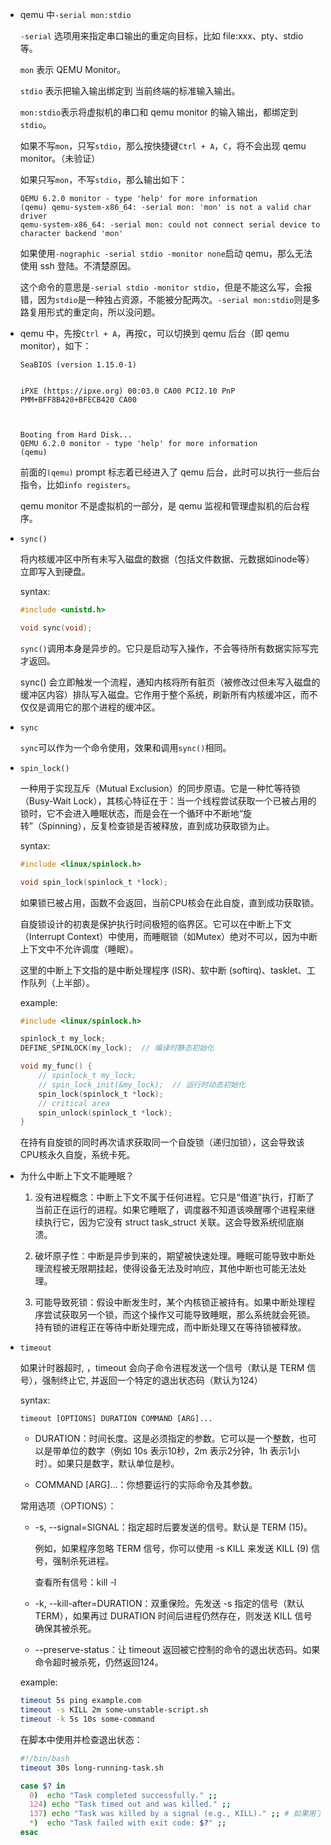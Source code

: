 * qemu 中`-serial mon:stdio`

    `-serial` 选项用来指定串口输出的重定向目标，比如 file:xxx、pty、stdio 等。

    `mon` 表示 QEMU Monitor。

    `stdio` 表示把输入输出绑定到 当前终端的标准输入输出。

    `mon:stdio`表示将虚拟机的串口和 qemu monitor 的输入输出，都绑定到`stdio`。

    如果不写`mon`，只写`stdio`，那么按快捷键`Ctrl + A`，`C`，将不会出现 qemu monitor。（未验证）

    如果只写`mon`，不写`stdio`，那么输出如下：

    ```
    QEMU 6.2.0 monitor - type 'help' for more information
    (qemu) qemu-system-x86_64: -serial mon: 'mon' is not a valid char driver
    qemu-system-x86_64: -serial mon: could not connect serial device to character backend 'mon'
    ```

    如果使用`-nographic -serial stdio -monitor none`启动 qemu，那么无法使用 ssh 登陆。不清楚原因。

    这个命令的意思是`-serial stdio -monitor stdio`，但是不能这么写，会报错，因为`stdio`是一种独占资源，不能被分配两次。`-serial mon:stdio`则是多路复用形式的重定向，所以没问题。

* qemu 中，先按`Ctrl + A`，再按`C`，可以切换到 qemu 后台（即 qemu monitor），如下：

    ```
    SeaBIOS (version 1.15.0-1)


    iPXE (https://ipxe.org) 00:03.0 CA00 PCI2.10 PnP PMM+BFF8B420+BFECB420 CA00
                                                                                   


    Booting from Hard Disk...
    QEMU 6.2.0 monitor - type 'help' for more information
    (qemu) 
    ```

    前面的`(qemu)` prompt 标志着已经进入了 qemu 后台，此时可以执行一些后台指令，比如`info registers`。

    qemu monitor 不是虚拟机的一部分，是 qemu 监视和管理虚拟机的后台程序。

* `sync()`

    将内核缓冲区中所有未写入磁盘的数据（包括文件数据、元数据如inode等）立即写入到硬盘。

    syntax:

    ```c
    #include <unistd.h>

    void sync(void);
    ```

    `sync()`调用本身是异步的。它只是启动写入操作，不会等待所有数据实际写完才返回。

    sync() 会立即触发一个流程，通知内核将所有脏页（被修改过但未写入磁盘的缓冲区内容）排队写入磁盘。它作用于整个系统，刷新所有内核缓冲区，而不仅仅是调用它的那个进程的缓冲区。

* `sync`

    `sync`可以作为一个命令使用，效果和调用`sync()`相同。

* `spin_lock()`

    一种用于实现互斥（Mutual Exclusion）的同步原语。它是一种忙等待锁（Busy-Wait Lock），其核心特征在于：当一个线程尝试获取一个已被占用的锁时，它不会进入睡眠状态，而是会在一个循环中不断地“旋转”（Spinning），反复检查锁是否被释放，直到成功获取锁为止。

    syntax:

    ```c
    #include <linux/spinlock.h>

    void spin_lock(spinlock_t *lock);
    ```

    如果锁已被占用，函数不会返回，当前CPU核会在此自旋，直到成功获取锁。

    自旋锁设计的初衷是保护执行时间极短的临界区。它可以在中断上下文（Interrupt Context）中使用，而睡眠锁（如Mutex）绝对不可以，因为中断上下文中不允许调度（睡眠）。

    这里的中断上下文指的是中断处理程序 (ISR)、软中断 (softirq)、tasklet、工作队列（上半部）。

    example:

    ```c
    #include <linux/spinlock.h>

    spinlock_t my_lock;
    DEFINE_SPINLOCK(my_lock);  // 编译时静态初始化

    void my_func() {
        // spinlock_t my_lock;
        // spin_lock_init(&my_lock);  // 运行时动态初始化
        spin_lock(spinlock_t *lock);
        // critical area
        spin_unlock(spinlock_t *lock);
    }
    ```

    在持有自旋锁的同时再次请求获取同一个自旋锁（递归加锁），这会导致该CPU核永久自旋，系统卡死。

* 为什么中断上下文不能睡眠？

    1. 没有进程概念：中断上下文不属于任何进程。它只是“借道”执行，打断了当前正在运行的进程。如果它睡眠了，调度器不知道该唤醒哪个进程来继续执行它，因为它没有 struct task_struct 关联。这会导致系统彻底崩溃。

    2. 破坏原子性：中断是异步到来的，期望被快速处理。睡眠可能导致中断处理流程被无限期挂起，使得设备无法及时响应，其他中断也可能无法处理。

    3. 可能导致死锁：假设中断发生时，某个内核锁正被持有。如果中断处理程序尝试获取另一个锁，而这个操作又可能导致睡眠，那么系统就会死锁。持有锁的进程正在等待中断处理完成，而中断处理又在等待锁被释放。

* `timeout`

    如果计时器超时, ，timeout 会向子命令进程发送一个信号（默认是 TERM 信号），强制终止它, 并返回一个特定的退出状态码（默认为124）

    syntax:

    ```
    timeout [OPTIONS] DURATION COMMAND [ARG]...
    ```

    * DURATION：时间长度。这是必须指定的参数。它可以是一个整数，也可以是带单位的数字（例如 10s 表示10秒，2m 表示2分钟，1h 表示1小时）。如果只是数字，默认单位是秒。

    * COMMAND [ARG]...：你想要运行的实际命令及其参数。

    常用选项（OPTIONS）：

    * -s, --signal=SIGNAL：指定超时后要发送的信号。默认是 TERM (15)。

        例如，如果程序忽略 TERM 信号，你可以使用 -s KILL 来发送 KILL (9) 信号，强制杀死进程。

        查看所有信号：kill -l

    * -k, --kill-after=DURATION：双重保险。先发送 -s 指定的信号（默认TERM），如果再过 DURATION 时间后进程仍然存在，则发送 KILL 信号确保其被杀死。

    * --preserve-status：让 timeout 返回被它控制的命令的退出状态码。如果命令超时被杀死，仍然返回124。

    example:

    ```bash
    timeout 5s ping example.com
    timeout -s KILL 2m some-unstable-script.sh
    timeout -k 5s 10s some-command
    ```

    在脚本中使用并检查退出状态：

    ```bash
    #!/bin/bash
    timeout 30s long-running-task.sh

    case $? in
      0)  echo "Task completed successfully." ;;
      124) echo "Task timed out and was killed." ;;
      137) echo "Task was killed by a signal (e.g., KILL)." ;; # 如果用了 -s KILL，会返回137 (128+9)
      *)  echo "Task failed with exit code: $?" ;;
    esac
    ```

